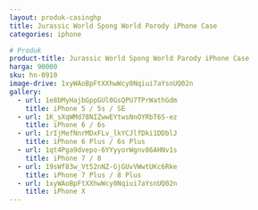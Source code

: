 ```yaml
---
layout: produk-casinghp
title: Jurassic World Spong World Parody iPhone Case
categories: iphone

# Produk
product-title: Jurassic World Spong World Parody iPhone Case
harga: 90000
sku: hn-0910
image-drive: 1xyWAoBpFtXXhwWcy0Nqiui7aYsnUQ02n
gallery:
  - url: 1e8bMyHajbGppGUl0GsQPU7TPrWathGdm
    title: iPhone 5 / 5s / SE
  - url: 1K_sXqWMd78NIZwwEYtwsNnOYRbT6S-ez
    title: iPhone 6 / 6s
  - url: 1rIjMefNnrMDxFLv_lkYCJlfDki1DDblJ
    title: iPhone 6 Plus / 6s Plus
  - url: 1qt4Pga9dvepo-6YYyyorWgnv86AHNv1s
    title: iPhone 7 / 8
  - url: 19sWf83w_Vt52nNZ-GjGUvVWwtUKc6Rke
    title: iPhone 7 Plus / 8 Plus
  - url: 1xyWAoBpFtXXhwWcy0Nqiui7aYsnUQ02n
    title: iPhone X
---
```

